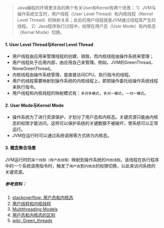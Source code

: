 > Java编程的环境里涉及的两个有关User和Kernel有两个场景：
> 1）JVM与操作系统交互时，用户线程（User Level Thread）和内核线程（Kernel Level Thread）的映射关系；此处的用户线程就是JVM通过线程库产生的线程。
> 2）Java程序执行过程中，权限在用户态（User Mode）和内核态（Kernel Mode）切换。
#### 1. User Level Thread与Kernel Level Thread
* 用户线程由应用来管理线程的创建、销毁，而内核线程由操作系统来管理；
* 用户线程处于应用内部，由应用自己来管理。例如，JVM的GreenThread，NoneGreenThread。
* 内核线程由操作系统管理，是直接访问CPU、执行指令的线程。
* 用户的线程需要映射到操作系统的内核线程上，即把操作委托给操作系统线程来执行指令。
* 用户线程和内核线程的映射模式有：`多对多模式`，`多对一模式`，`一对一模式`。
#### 2. User Mode与Kernel Mode
* 操作系统为了进行资源保护，才划分了用户态和内核态。关键资源只能由内核态的权限才能访问，这样可以保护系统的关键数据不被破坏，使系统可以正常运行。
* JVM在运行时可以通过系统调用等方式转为内核态。
#### 3. 概念聚合场景
JVM运行时的`某个线程（用户态线程）`映射到操作系统的`内核线程`。该线程在执行程序中的一个系统调用指令时，触发了`用户态`到`内核态`的权限切换，以此来访问系统的关键资源。



##### 参考资料：

1. [stackoverflow: 用户态和内核态](https://stackoverflow.com/a/556411)
1. [用户线程和内核线程](https://www.tutorialspoint.com/operating_system/os_multi_threading.htm)
1. [Multithreading Models](https://docs.oracle.com/cd/E19620-01/805-4031/6j3qv1oej/index.html)
1. [用户态和内核态的区别](https://blog.csdn.net/qq_42022528/article/details/87860311)
1. [wiki: Green_threads](https://en.wikipedia.org/wiki/Green_threads)
